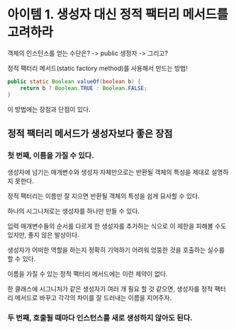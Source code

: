 # 아이템 1. 생성자 대신 정적 팩터리 메서드를 고려하라

객체의 인스턴스를 얻는 수단은?
-> public 생정자
-> 그리고?

정적 팩터리 메서드(static factory method)를 사용해서 만드는 방법!

```java
public static Boolean valueOf(boolean b) {
    return b ? Boolean.TRUE : Boolean.FALSE;
}
```

이 방법에는 장점과 단점이 있다.

## 정적 팩터리 메서드가 생성자보다 좋은 장점

### 첫 번째, 이름을 가질 수 있다.

생성자에 넘기는 매개변수와 생성자 자체만으로는 반환될 객체의 특성을 제대로 설명하지 못한다.

정적 팩터리는 이름만 잘 지으면 반환될 객체의 특성을 쉽게 묘사할 수 있다.

하나의 시그니처로는 생성자를 하나만 만들 수 있다.

입력 매개변수들의 순서를 다르게 한 생성자를 추가하는 식으로 이 제한을 피해볼 수도 있지만, 좋지 않은 발상이다.

생성자가 어떠한 역할을 하는지 정확히 기억하기 어려워 엉뚱한 것을 호출하는 실수를 할 수 있다.

이름을 가질 수 있는 정적 팩터리 메서드에는 이런 제약이 없다.

한 클래스에 시그니처가 같은 생성자가 여러 개 필요 할 것 같으면, 생성자를 정적 팩터리 메서드로 바꾸고 각각의 차이를 잘 드러내는 이름을 지어주자.

### 두 번째, 호출될 때마다 인스턴스를 새로 생성하지 않아도 된다.
